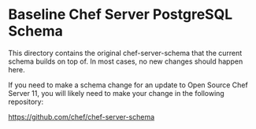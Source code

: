 Baseline Chef Server PostgreSQL Schema
======================================

This directory contains the original chef-server-schema that the
current schema builds on top of.  In most cases, no new changes should
happen here.

If you need to make a schema change for an update to Open Source Chef
Server 11, you will likely need to make your change in the following
repository:

https://github.com/chef/chef-server-schema
